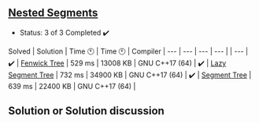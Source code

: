 ## [Nested Segments](https://codeforces.com/problemset/problem/652/D?locale=en)

- Status: 3 of 3 Completed :heavy_check_mark:

Solved | Solution | Time :clock11: | Time :clock11: | Compiler | 
--- | --- | --- | --- | | --- | 
:heavy_check_mark: | [Fenwick Tree](https://codeforces.com/contest/652/submission/103720045) | 529 ms | 13008 KB | GNU C++17 (64) |
:heavy_check_mark: | [Lazy Segment Tree](https://codeforces.com/contest/652/submission/104129558) | 732 ms | 34900 KB | GNU C++17 (64) |
:heavy_check_mark: | [Segment Tree](https://codeforces.com/contest/652/submission/104129949) | 639 ms | 22400 KB | GNU C++17 (64) |

## Solution or Solution discussion